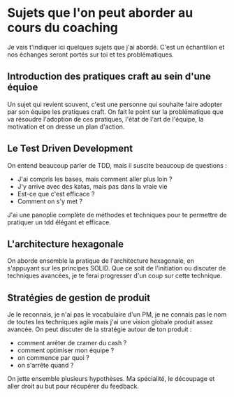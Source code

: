 # Sujets que l'on peut aborder au cours du coaching

Je vais t'indiquer ici quelques sujets que j'ai abordé. C'est un échantillon et nos échanges seront portés sur toi et tes problématiques.

## Introduction des pratiques craft au sein d'une équioe
Un sujet qui revient souvent, c'est une personne qui souhaite faire adopter par son équipe les pratiques craft. On fait le point sur la problématique que va résoudre l'adoption de ces pratiques, l'état de l'art de l'équipe, la motivation et on dresse un plan d'action.

## Le Test Driven Development
On entend beaucoup parler de TDD, mais il suscite beaucoup de questions : 
- J'ai compris les bases, mais comment aller plus loin ?
- J'y arrive avec des katas, mais pas dans la vraie vie
- Est-ce que c'est efficace ?
- Comment on s'y met ?

J'ai une panoplie complète de méthodes et techniques pour te permettre de pratiquer un tdd élégant et efficace.

## L'architecture hexagonale
On aborde ensemble la pratique de l'architecture hexagonale, en s'appuyant sur les principes SOLID. Que ce soit de l'initiation ou discuter de techniques avancées, je te ferai progresser d'un coup sur cette technique.

## Stratégies de gestion de produit
Je le reconnais, je n'ai pas le vocabulaire d'un PM, je ne connais pas le nom de toutes les techniques agile mais j'ai une vision globale produit assez avancée. On peut discuter de la stratégie autour de ton produit : 
- comment arrêter de cramer du cash ?
- comment optimiser mon équipe ?
- on commence par quoi ?
- on s'arrête quand ?

On jette ensemble plusieurs hypothèses. Ma spécialité, le découpage et aller droit au but pour récupérer du feedback.



